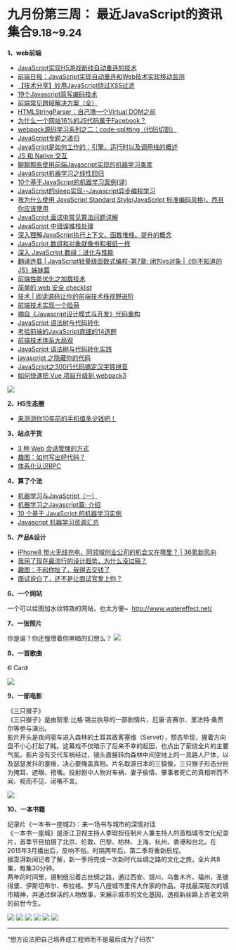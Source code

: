 
# 九月份第三周： 最近JavaScript的资讯集合<small>9.18~9.24</small>

__1、web前端__    
    
- [JavaScript实现H5游戏断线自动重连的技术](http://www.uml.org.cn/AJAX/201709131.asp)  
- [前端日报：JavaScript实现自动重连和Web技术实现移动监测](http://www.toutiao.com/i6466029379754394125/) 
- [【技术分享】妙用JavaScript绕过XSS过滤](http://bobao.360.cn/learning/detail/4414.html) 
- [19个Javascript简写编码技术](https://mp.weixin.qq.com/s/4FFjRB-YcerAnYP_qTDMfQ) 
- [前端常见跨域解决方案（全）](https://segmentfault.com/a/1190000011145364) 
- [HTMLStringParser：自己撸一个Virtual DOM之前](http://www.tangshuang.net/3756.html) 
- [为什么一个网站16%的JS代码属于Facebook？](http://geek.csdn.net/news/detail/236155) 
- [webpack源码学习系列之二：code-splitting（代码切割）](https://github.com/youngwind/blog/issues/100) 
- [JavaScript专题之递归](https://segmentfault.com/a/1190000011142875) 
- [JavaScript是如何工作的：引擎，运行时以及调用栈的概述](https://github.com/neal1991/articles-translator/blob/master/JavaScript是如何工作的.md) 
- [JS 和 Native 交互](https://www.w3ctrain.com/2017/04/12/js-bridge/) 
- [聊聊那些使用前端Javascript实现的机器学习类库](http://www.igeekbar.com/igeekbar/post/381.htm) 
- [JavaScript机器学习之线性回归](https://blog.fundebug.com/2017/07/03/javascript-machine-learning-regression/) 
- [10个基于JavaScript的机器学习案例(译)](http://liujinkai.com/2017/04/30/10-machine-learning-project-of-javascript/) 
- [JavaScript的sleep实现--Javascript异步编程学习](http://www.cnblogs.com/pompey/p/6644977.html) 
- [我为什么使用 JavaScript Standard Style(JavaScript 标准编码风格)，而且你应该使用](http://www.css88.com/archives/7600) 
- [JavaScript 面试中常见算法问题详解](https://zhuanlan.zhihu.com/p/25308541) 
- [JavaScript 中错误堆栈处理](https://zhuanlan.zhihu.com/p/26637923) 
- [深入理解JavaScript执行上下文、函数堆栈、提升的概念](https://segmentfault.com/a/1190000009041008) 
- [JavaScript 数组和对象就像书和报纸一样](https://zhuanlan.zhihu.com/p/26680556) 
- [深入 JavaScript 数组：进化与性能](http://www.zcfy.cc/article/diving-deep-into-javascript-array-8211-evolution-038-performance-void-canvas-4202.html) 
- [翻译连载 | JavaScript轻量级函数式编程-第7章: 闭包vs对象 |《你不知道的JS》姊妹篇](https://segmentfault.com/a/1190000011118816) 
- [前端性能优化之加载技术](https://juejin.im/post/59b73ef75188253db70acdb5) 
- [简单的 web 安全 checklist](https://www.qcloud.com/community/article/863516) 
- [技术 | 阅读源码让你的前端技术栈视野进阶](https://mp.weixin.qq.com/s/5NeB17BZZw_xzG4aYsTA1g) 
- [前端技术实现一个脸萌](https://www.w3ctrain.com/2017/05/01/web-version-face-q/) 
- [摘自《Javascript设计模式与开发》代码重构](https://github.com/hankzhuo/Blog/blob/master/JS/%E4%BB%A3%E7%A0%81%E9%87%8D%E6%9E%84.md) 
- [JavaScript 语法树与代码转化](https://zhuanlan.zhihu.com/p/28054817) 
- [考验前端的JavaScript底细的14道题](http://www.qdfuns.com/notes/17943/f524f70270dfdcbf9cd2d88c3985fe5c.html) 
- [前端技术体系大局观](https://zhuanlan.zhihu.com/p/23185351) 
- [JavaScript 语法树与代码转化实践](https://segmentfault.com/a/1190000010309799) 
- [javascript 之隐藏你的代码](http://blog.mango16.cc/2017/02/20/hiderjs/) 
- [JavaScript之300行代码搞定汉字转拼音](https://github.com/creeperyang/blog/issues/31) 
- [如何快速把 Vue 项目升级到 webpack3](https://mp.weixin.qq.com/s?__biz=MzU0OTExNzYwNg==&mid=2247483859&idx=1&sn=e460ba96a83dac8146685db09204d3e0) 

![](https://github.com/bluezhan/weekly/raw/master/docs/img/93-72.jpg) 

__2、H5生态圈__      

- [来测测你10年前的手机值多少钱吧！](http://mp.weixin.qq.com/s/e3Mq3RCRil81xWNuusj5bQ)

__3、站点干货__    

- [3 种 Web 会话管理的方式](http://mp.weixin.qq.com/s/oCc_Rp-PMDGAvJ31CWyp_Q)
- [趣图：如何写出好代码？](http://mp.weixin.qq.com/s/Mybov3zzMgDWaUdSAPFtvA)
- [体系化认识RPC](http://mp.weixin.qq.com/s/lkz3zGk-KyMkI1eYeYH4ng)

__4、算了个法__     

- [机器学习与JavaScript（一）](http://www.infoq.com/cn/articles/machine-learning-with-javascript-part01)
- [机器学习之Javascript篇: 介绍](http://www.cnblogs.com/wangweiqiang/p/5039320.html)
- [10 个基于 JavaScript 的机器学习实例](https://zhuanlan.zhihu.com/p/26709518)
- [Javascript 机器学习资源汇总](http://www.jianshu.com/p/d63104f4601c)

__5、产品&设计__        

- [iPhone8 带火无线充电，同领域创业公司的机会又在哪里？ | 36氪新风向](http://mp.weixin.qq.com/s/N8SLqkH3VnXPWVu1l3zpzg)
- [我用了现在最流行的设计趋势，为什么没过稿？](http://mp.weixin.qq.com/s/Z4mpFnEN6QsvF2lX7vVctw)
- [趣图：不和你扯了，我得去交钱了](http://mp.weixin.qq.com/s/Fe1FuvFEJwBm9kxTFHx81g)
- [面试说白了，还不是让面试官爱上你？](http://mp.weixin.qq.com/s/VbNEwD1mXWeFxDiZlnDweg)

__6、一个网站__

一个可以给图加水纹特效的网站，也太方便~ ​​​​
http://www.watereffect.net/

__7、一张照片__   
 
你是谁？你还憧憬着你黑暗的幻想么？ 
![](https://github.com/bluezhan/weekly/raw/master/docs/img/93-71.jpg) 

__8、一首歌曲__  

《I Can》

![](https://github.com/bluezhan/weekly/raw/master/docs/img/93-77.png) 

__9、一部电影__   

《三只猴子》   
《三只猴子》是由努里·比格·锡兰执导的一部剧情片，厄康·吉赛尔、里法特·桑贾尔等参与演出。   
影片开头是夜间驱车进入森林的土耳其政客塞维（Servet），颓态毕现，握着方向盘不小心打起了盹。这幕戏不仅暗示了后来不幸的起因，也点出了萦绕全片的主要气氛。影片没有交代车祸经过，镜头直接转向森林中间空地上的一具路人尸体，以及瑟瑟发抖的塞维，决心要掩盖真相。片名取源日本的三猿像，三只猴子形态分别为掩耳、遮眼、捂嘴。投射剧中人物对车祸、妻子偷情、肇事者死亡的真相听而不闻、视而不见、闭嘴不言。

![](https://github.com/bluezhan/weekly/raw/master/docs/img/93-75.jpg) 

__10、一本书籍__ 

纪录片《一本书一座城2》：来一场书与城市的深情对话  
《一本书一座城》是浙江卫视主持人李晗担任制片人兼主持人的首档城市文化纪录片，首季节目拍摄了北京、伦敦、巴黎、柏林、上海、杭州、香港和台北。在2015年3月播出后，反响不俗。时隔两年后，第二季将重新启程。   
据澎湃新闻记者了解，新一季将完成一次新时代丝绸之路的文化之旅，全片共8集，每集30分钟。  
两年的时间里，摄制组沿着古丝绸之路，通过西安、银川、乌鲁木齐、福州、圣彼得堡、伊斯坦布尔、布拉格、罗马八座城市里伟大作家的作品，寻找最深层次的城市精神，并通过鲜活的人物故事，来展示城市的文化基因，透视新丝路上古老文明的前世今生。

![](https://github.com/bluezhan/weekly/raw/master/docs/img/93-61.jpg) 
![](https://github.com/bluezhan/weekly/raw/master/docs/img/93-62.jpg) 
![](https://github.com/bluezhan/weekly/raw/master/docs/img/93-63.jpg) 
![](https://github.com/bluezhan/weekly/raw/master/docs/img/93-64.jpg) 
![](https://github.com/bluezhan/weekly/raw/master/docs/img/93-65.jpg) 
![](https://github.com/bluezhan/weekly/raw/master/docs/img/93-66.jpg) 

-------------------

“想方设法把自己培养成工程师而不是最后成为了码农”

